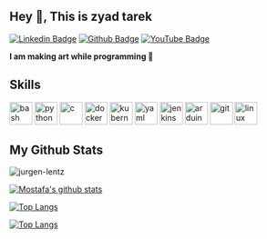 ## Hey 👋, This is zyad tarek 
[![Linkedin Badge](https://img.shields.io/badge/-zyadtarek-0072b1?style=flat&logo=Linkedin&logoColor=white&link=https://www.linkedin.com/in/zyadtarek/)](https://www.linkedin.com/in/zyadtarek/) 
[![Github Badge](https://img.shields.io/badge/-zyadtarek11-grey?style=flat&logo=github&logoColor=white&link=https://github.com/zyadtarek11/)](https://www.github.com/zyadtarek11/)
[![YouTube Badge](https://img.shields.io/badge/-zyad%20tarek-FF0000?style=flat&logo=youtube&logoColor=white&link=https://www.youtube.com/@zyadtarek11)](https://www.youtube.com/@zyadtarek11)

<p align='left'><b>I am making art while programming 🌌</b></p>

## Skills

<p align="left">
  <img src="https://cdn.jsdelivr.net/gh/devicons/devicon/icons/bash/bash-original.svg" alt="bash" width="40" height="40" title="Bash"/>
  <img src="https://cdn.jsdelivr.net/gh/devicons/devicon/icons/python/python-original.svg" alt="python" width="40" height="40" title="Python"/>
  <img src="https://cdn.jsdelivr.net/gh/devicons/devicon/icons/c/c-original.svg" alt="c" width="40" height="40" title="C"/>
  <img src="https://cdn.jsdelivr.net/gh/devicons/devicon/icons/docker/docker-original.svg" alt="docker" width="40" height="40" title="Docker"/>
  <img src="https://cdn.jsdelivr.net/gh/devicons/devicon/icons/kubernetes/kubernetes-plain.svg" alt="kubernetes" width="40" height="40" title="Kubernetes"/>
  <img src="https://cdn.jsdelivr.net/gh/devicons/devicon/icons/yaml/yaml-original.svg" alt="yaml" width="40" height="40" title="YAML"/>
  <img src="https://cdn.jsdelivr.net/gh/devicons/devicon/icons/jenkins/jenkins-original.svg" alt="jenkins" width="40" height="40" title="Jenkins"/>
  <img src="https://cdn.jsdelivr.net/gh/devicons/devicon/icons/arduino/arduino-original.svg" alt="arduino" width="40" height="40" title="Arduino"/>
  <img src="https://cdn.jsdelivr.net/gh/devicons/devicon/icons/git/git-original.svg" alt="git" width="40" height="40" title="Git"/>
  <img src="https://cdn.jsdelivr.net/gh/devicons/devicon/icons/linux/linux-original.svg" alt="linux" width="40" height="40" title="Linux"/>
</p>

## My Github Stats

<p align="left"> <img src="https://komarev.com/ghpvc/?username=zyadtarek11&label=Profile%20views&color=0e75b6&style=flat" alt="jurgen-lentz" /> </p>

[![Mostafa's github stats](https://github-readme-stats.vercel.app/api?username=zyadtarek11&show_icons=true&title_color=000&icon_color=79ff97&text_color=000&bg_color=FFFF)](☕)

[![Top Langs](https://github-readme-stats.vercel.app/api/top-langs/?username=zyadtarek11&layout=compact&title_color=000&icon_color=79ff97&text_color=000&bg_color=FFFF)](☕)

[![Top Langs](https://github-readme-streak-stats.herokuapp.com/?user=zyadtarek11&theme=light)](☕)


